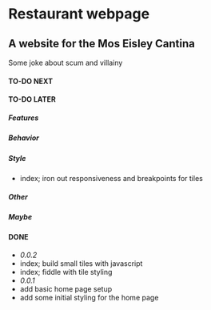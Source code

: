 # Restaurant webpage
## A website for the Mos Eisley Cantina
Some joke about scum and villainy

#### TO-DO NEXT

#### TO-DO LATER
##### Features
##### Behavior
##### Style
- index; iron out responsiveness and breakpoints for tiles
##### Other
##### Maybe

#### DONE
- *0.0.2*
- index; build small tiles with javascript
- index; fiddle with tile styling
- *0.0.1*
- add basic home page setup
- add some initial styling for the home page